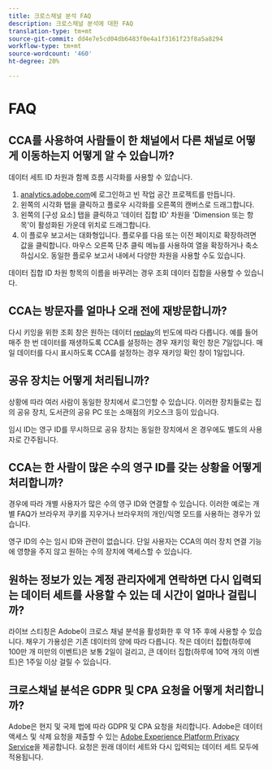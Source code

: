 ```yaml
---
title: 크로스채널 분석 FAQ
description: 크로스채널 분석에 대한 FAQ
translation-type: tm+mt
source-git-commit: dd4e7e5cd04db6483f0e4a1f3161f23f8a5a8294
workflow-type: tm+mt
source-wordcount: '460'
ht-degree: 20%

---
```



# FAQ

## CCA를 사용하여 사람들이 한 채널에서 다른 채널로 어떻게 이동하는지 어떻게 알 수 있습니까?

데이터 세트 ID 차원과 함께 흐름 시각화를 사용할 수 있습니다.

1. [analytics.adobe.com](https://analytics.adobe.com)에 로그인하고 빈 작업 공간 프로젝트를 만듭니다.
2. 왼쪽의 시각화 탭을 클릭하고 플로우 시각화를 오른쪽의 캔버스로 드래그합니다.
3. 왼쪽의 [구성 요소] 탭을 클릭하고 &#39;데이터 집합 ID&#39; 차원을 &#39;Dimension 또는 항목&#39;이 활성화된 가운데 위치로 드래그합니다.
4. 이 플로우 보고서는 대화형입니다. 플로우를 다음 또는 이전 페이지로 확장하려면 값을 클릭합니다. 마우스 오른쪽 단추 클릭 메뉴를 사용하여 열을 확장하거나 축소하십시오. 동일한 플로우 보고서 내에서 다양한 차원을 사용할 수도 있습니다.

데이터 집합 ID 차원 항목의 이름을 바꾸려는 경우 조회 데이터 집합을 사용할 수 있습니다.

## CCA는 방문자를 얼마나 오래 전에 재방문합니까?

다시 키잉을 위한 조회 창은 원하는 데이터 [replay](replay.md)의 빈도에 따라 다릅니다. 예를 들어 매주 한 번 데이터를 재생하도록 CCA를 설정하는 경우 재키잉 확인 창은 7일입니다. 매일 데이터를 다시 표시하도록 CCA를 설정하는 경우 재키잉 확인 창이 1일입니다.

## 공유 장치는 어떻게 처리됩니까?

상황에 따라 여러 사람이 동일한 장치에서 로그인할 수 있습니다. 이러한 장치들로는 집의 공유 장치, 도서관의 공유 PC 또는 소매점의 키오스크 등이 있습니다.

임시 ID는 영구 ID를 무시하므로 공유 장치는 동일한 장치에서 온 경우에도 별도의 사용자로 간주됩니다.

## CCA는 한 사람이 많은 수의 영구 ID를 갖는 상황을 어떻게 처리합니까?

경우에 따라 개별 사용자가 많은 수의 영구 ID와 연결할 수 있습니다. 이러한 예로는 개별 FAQ가 브라우저 쿠키를 지우거나 브라우저의 개인/익명 모드를 사용하는 경우가 있습니다.

영구 ID의 수는 임시 ID와 관련이 없습니다. 단일 사용자는 CCA의 여러 장치 연결 기능에 영향을 주지 않고 원하는 수의 장치에 액세스할 수 있습니다.

## 원하는 정보가 있는 계정 관리자에게 연락하면 다시 입력되는 데이터 세트를 사용할 수 있는 데 시간이 얼마나 걸립니까?

라이브 스티칭은 Adobe이 크로스 채널 분석을 활성화한 후 약 1주 후에 사용할 수 있습니다. 채우기 가용성은 기존 데이터의 양에 따라 다릅니다. 작은 데이터 집합(하루에 100만 개 미만의 이벤트)은 보통 2일이 걸리고, 큰 데이터 집합(하루에 10억 개의 이벤트)은 1주일 이상 걸릴 수 있습니다.

## 크로스채널 분석은 GDPR 및 CPA 요청을 어떻게 처리합니까?

Adobe은 현지 및 국제 법에 따라 GDPR 및 CPA 요청을 처리합니다. Adobe은 데이터 액세스 및 삭제 요청을 제출할 수 있는 [Adobe Experience Platform Privacy Service](https://experienceleague.adobe.com/docs/experience-platform/privacy/home.html)을 제공합니다. 요청은 원래 데이터 세트와 다시 입력되는 데이터 세트 모두에 적용됩니다.
